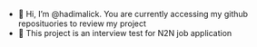 - 👋 Hi, I’m @hadimalick. You are currently accessing my github reposituories to review my project
- 👀 This project is an interview test for N2N job application


<!---
hadimalick/hadimalick is a ✨ special ✨ repository because its `README.md` (this file) appears on your GitHub profile.
You can click the Preview link to take a look at your changes.
--->
